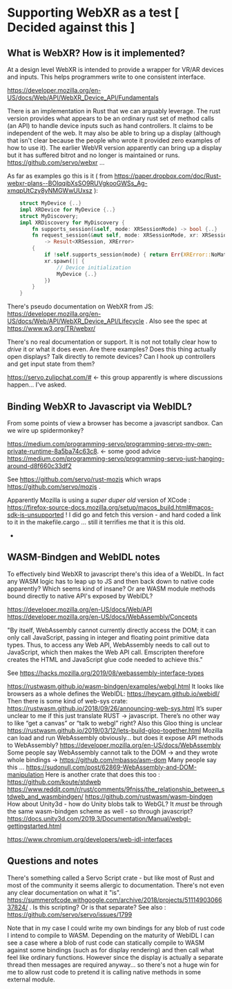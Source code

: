 # Supporting WebXR as a test [ Decided against this ]

## What is WebXR? How is it implemented?

At a design level WebXR is intended to provide a wrapper for VR/AR devices and inputs. This helps programmers write to one consistent interface.

https://developer.mozilla.org/en-US/docs/Web/API/WebXR_Device_API/Fundamentals

There is an implementation in Rust that we can arguably leverage. The rust version provides what appears to be an ordinary rust set of method calls (an API) to handle device inputs such as hand controllers. It claims to be independent of the web. It may also be able to bring up a display (although that isn't clear because the people who wrote it provided zero examples of how to use it). The earlier WebVR version apparently can bring up a display but it has suffered bitrot and no longer is maintained or runs. https://github.com/servo/webxr ...

As far as examples go this is it ( from https://paper.dropbox.com/doc/Rust-webxr-plans--BOlqqibXsSO9RUVgkooGWSs_Ag-xmqpUtCzy8yNMGWwUUxsz ):

```rust
	struct MyDevice {..}
	impl XRDevice for MyDevice {..}
	struct MyDiscovery;
	impl XRDiscovery for MyDiscovery {
	    fn supports_session(&self, mode: XRSessionMode) -> bool {..}
	    fn request_session(&mut self, mode: XRSessionMode, xr: XRSessionBuilder)
	        -> Result<XRSession, XRError>
	    {
	        if !self.supports_session(mode) { return Err(XRError::NoMatchingDevice) }
	        xr.spawn(|| {
	            // Device initialization
	            MyDevice {..}
	        })
	    }
	}
```

There's pseudo documentation on WebXR from JS: https://developer.mozilla.org/en-US/docs/Web/API/WebXR_Device_API/Lifecycle . Also see the spec at https://www.w3.org/TR/webxr/

There's no real documentation or support. It is not not totally clear how to _drive_ it or what it does even. Are there examples? Does this thing actually open displays? Talk directly to remote devices? Can I hook up controllers and get input state from them?

https://servo.zulipchat.com/# <- this group apparently is where discussions happen... I've asked.

## Binding WebXR to Javascript via WebIDL?

From some points of view a browser has become a javascript sandbox. Can we wire up spidermonkey?

https://medium.com/programming-servo/programming-servo-my-own-private-runtime-8a5ba74c63c8. <- some good advice
https://medium.com/programming-servo/programming-servo-just-hanging-around-d8f660c33df2

See https://github.com/servo/rust-mozjs which wraps https://github.com/servo/mozjs . 

Apparently Mozilla is using a *super duper old* version of XCode : https://firefox-source-docs.mozilla.org/setup/macos_build.html#macos-sdk-is-unsupported ! I did go and fetch this version - and hard coded a link to it in the makefile.cargo ... still it terrifies me that it is this old.

- 

## WASM-Bindgen and WebIDL notes

To effectively bind WebXR to javascript there's this idea of a WebIDL. In fact any WASM logic has to leap up to JS and then back down to native code apparently? Which seems kind of insane? Or are WASM module methods bound directly to native API's exposed by WebIDL?

https://developer.mozilla.org/en-US/docs/Web/API
https://developer.mozilla.org/en-US/docs/WebAssembly/Concepts

"By itself, WebAssembly cannot currently directly access the DOM; it can only call JavaScript, passing in integer and floating point primitive data types. Thus, to access any Web API, WebAssembly needs to call out to JavaScript, which then makes the Web API call. Emscripten therefore creates the HTML and JavaScript glue code needed to achieve this."

See https://hacks.mozilla.org/2019/08/webassembly-interface-types 

https://rustwasm.github.io/wasm-bindgen/examples/webgl.html
It looks like browsers as a whole defines the WebIDL: https://heycam.github.io/webidl/
Then there is some kind of web-sys crate: https://rustwasm.github.io/2018/09/26/announcing-web-sys.html
It’s super unclear to me if this just translate RUST -> javascript. There’s no other way to like “get a canvas” or “talk to webgl” right?
Also this Gloo thing is unclear https://rustwasm.github.io/2019/03/12/lets-build-gloo-together.html
Mozilla can load and run WebAssembly obviously… but does it expose API methods to WebAssembly? https://developer.mozilla.org/en-US/docs/WebAssembly
Some people say WebAssembly cannot talk to the DOM -> and they wrote whole bindings -> https://github.com/mbasso/asm-dom
Many people say this … https://sudonull.com/post/62869-WebAssembly-and-DOM-manipulation
Here is another crate that does this too : https://github.com/koute/stdweb
https://www.reddit.com/r/rust/comments/9fnjss/the_relationship_between_stdweb_and_wasmbindgen/
https://github.com/rustwasm/wasm-bindgen
How about Unity3d - how do Unity blobs talk to WebGL? It *must* be through the same wasm-bindgen scheme as well - so through javascript?
https://docs.unity3d.com/2019.3/Documentation/Manual/webgl-gettingstarted.html

https://www.chromium.org/developers/web-idl-interfaces

## Questions and notes

There's something called a Servo Script crate - but like most of Rust and most of the community it seems allergic to documentation. There's not even any clear documentation on what it "is". https://summerofcode.withgoogle.com/archive/2018/projects/5111490306637824/ . Is this scripting? Or is that separate? See also : https://github.com/servo/servo/issues/1799

Note that in my case I could write my own bindings for any blob of rust code I intend to compile to WASM. Depending on the maturity of WebIDL I can see a case where a blob of rust code can statically compile to WASM against some bindings (such as for display rendering) and then call what feel like ordinary functions. However since the display is actually a separate thread then messages are required anyway... so there's not a huge win for me to allow rust code to pretend it is calling native methods in some external module.

